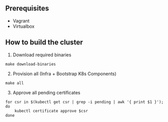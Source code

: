 ## Prerequisites
- Vagrant
- Virtualbox

## How to build the cluster
1. Download required binaries
```
make download-binaries
```
2. Provision all (Infra + Bootstrap K8s Components)
```
make all
```
3. Approve all pending certificates
```
for csr in $(kubectl get csr | grep -i pending | awk '{ print $1 }'); do
    kubectl certificate approve $csr
done
```
